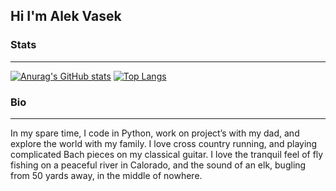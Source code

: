 ## Hi I'm Alek Vasek

### Stats
---
[![Anurag's GitHub stats](https://github-readme-stats.vercel.app/api?username=alekthegenius&show_icons=true&theme=transparent&hide_border=true)](https://github.com/anuraghazra/github-readme-stats)
[![Top Langs](https://github-readme-stats.vercel.app/api/top-langs/?username=alekthegenius&layout=compact&theme=transparent&hide_border=true)](https://github.com/anuraghazra/github-readme-stats)

### Bio
---
In my spare time, I code in Python, work on project’s with my dad, and explore the world with my family. I love cross country running, and playing complicated Bach pieces on my classical guitar. I love the tranquil feel of fly fishing on a peaceful river in Calorado, and the sound of an elk, bugling from 50 yards away, in the middle of nowhere.
